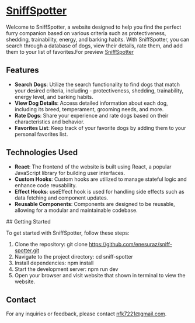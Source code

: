 # [SniffSpotter](https://sniff-spotter.onrender.com/)

Welcome to SniffSpotter, a website designed to help you find the perfect furry companion based on various criteria such as protectiveness, shedding, trainability, energy, and barking habits. With SniffSpotter, you can search through a database of dogs, view their details, rate them, and add them to your list of favorites.For preview [SniffSpotter](https://sniff-spotter.onrender.com/)

## Features

- **Search Dogs**: Utilize the search functionality to find dogs that match your desired criteria, including - protectiveness, shedding, trainability, energy level, and barking habits.
- **View Dog Details**: Access detailed information about each dog, including its breed, temperament, grooming needs, and more.
- **Rate Dogs**: Share your experience and rate dogs based on their characteristics and behavior.
- **Favorites List**: Keep track of your favorite dogs by adding them to your personal favorites list.

## Technologies Used

- **React**: The frontend of the website is built using React, a popular JavaScript library for building user interfaces.
- **Custom Hooks**: Custom hooks are utilized to manage stateful logic and enhance code reusability.
- **Effect Hooks**: useEffect hook is used for handling side effects such as data fetching and component updates.
- **Reusable Components**: Components are designed to be reusable, allowing for a modular and maintainable codebase.

## Getting Started

To get started with SniffSpotter, follow these steps:

1. Clone the repository: git clone https://github.com/enesuraz/sniff-spotter.git
2. Navigate to the project directory: cd sniff-spotter
3. Install dependencies: npm install
4. Start the development server: npm run dev
5. Open your browser and visit website that shown in terminal to view the website.

## Contact

For any inquiries or feedback, please contact [nfk7221@gmail.com](mailto:nfk7221@gmail.com).
